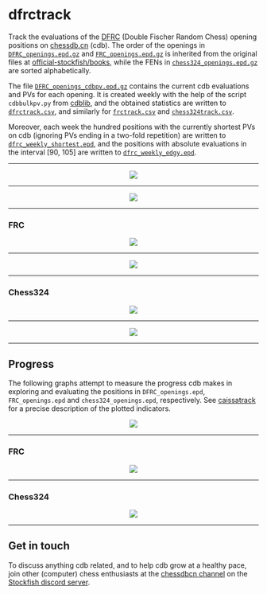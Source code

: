 # dfrctrack

Track the evaluations of the
[DFRC](https://en.wikipedia.org/wiki/Chess960) (Double Fischer Random Chess)
opening positions on [chessdb.cn](https://chessdb.cn/queryc_en/) (cdb).
The order of the openings in [`DFRC_openings.epd.gz`](DFRC_openings.epd.gz)
and [`FRC_openings.epd.gz`](FRC_openings.epd.gz) is inherited from the original
files at 
[official-stockfish/books](https://github.com/official-stockfish/books),
while the FENs in [`chess324_openings.epd.gz`](chess324_openings.epd.gz)
are sorted alphabetically.

The file [`DFRC_openings_cdbpv.epd.gz`](DFRC_openings_cdbpv.epd.gz) 
contains the current cdb evaluations and PVs for each opening. It is created 
weekly with the help of the script `cdbbulkpv.py` from 
[cdblib](https://github.com/robertnurnberg/cdblib), and the obtained statistics
are written to [`dfrctrack.csv`](dfrctrack.csv), and similarly for
[`frctrack.csv`](frctrack.csv) and [`chess324track.csv`](chess324track.csv).

Moreover, each week the hundred positions with the currently shortest PVs on cdb
(ignoring PVs ending in a two-fold repetition)
are written to [`dfrc_weekly_shortest.epd`](dfrc_weekly_shortest.epd), and
the positions with absolute evaluations in the interval [90, 105]
are written to [`dfrc_weekly_edgy.epd`](dfrc_weekly_edgy.epd).

---

<p align="center"> <img src="dfrctrack.png?raw=true"> </p>

---

<p align="center"> <img src="dfrctrackpv.png?raw=true"> </p>

---

### FRC

<p align="center"> <img src="frctrack.png?raw=true"> </p>

---

<p align="center"> <img src="frctrackpv.png?raw=true"> </p>

---

### Chess324

<p align="center"> <img src="chess324track.png?raw=true"> </p>

---

<p align="center"> <img src="chess324trackpv.png?raw=true"> </p>

---

## Progress

The following graphs attempt to measure the progress cdb makes in exploring
and evaluating the positions in `DFRC_openings.epd`, `FRC_openings.epd`
and `chess324_openings.epd`, respectively. See
[caissatrack](https://github.com/robertnurnberg/caissatrack)
for a precise description of the plotted indicators.

<p align="center"> <img src="dfrctracktime.png?raw=true"> </p>

---

### FRC

<p align="center"> <img src="frctracktime.png?raw=true"> </p>

---

### Chess324

<p align="center"> <img src="chess324tracktime.png?raw=true"> </p>

---

## Get in touch

To discuss anything cdb related, and to help cdb grow at a healthy pace, join
other (computer) chess enthusiasts at the [chessdbcn channel](
https://discord.com/channels/435943710472011776/1101022188313772083) on the
[Stockfish discord server](https://discord.gg/ZzJwPv3).
